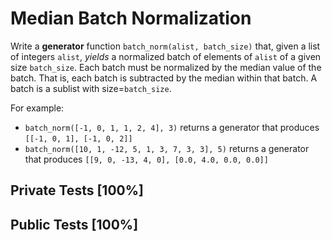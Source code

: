 # Median Batch Normalization

Write a **generator** function `batch_norm(alist, batch_size)` that, given a list of integers `alist`, *yields* a normalized batch of elements of `alist` of a given size `batch_size`. Each batch must be normalized by the median value of the batch. That is, each batch is subtracted by the median within that batch. A batch is a sublist with size=`batch_size`.


For example:


* `batch_norm([-1, 0, 1, 1, 2, 4], 3)` returns a generator that produces `[[-1, 0, 1], [-1, 0, 2]]`
* `batch_norm([10, 1, -12, 5, 1, 3, 7, 3, 3], 5)` returns a generator that produces `[[9, 0, -13, 4, 0], [0.0, 4.0, 0.0, 0.0]]`



## Private Tests [100%]

## Public Tests [100%]
